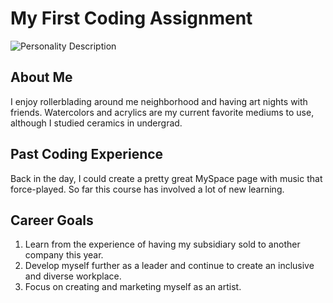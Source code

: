 # My First Coding Assignment
![Personality Description](https://i.pinimg.com/originals/02/f4/ea/02f4ea86d414ab4addc9f38647cc7392.jpg)

## About Me
I enjoy rollerblading around me neighborhood and having art nights with friends. Watercolors and acrylics are my current favorite mediums to use, although I studied ceramics in undergrad.

## Past Coding Experience
Back in the day, I could create a pretty great MySpace page with music that force-played. So far this course has involved a lot of new learning.

## Career Goals
1. Learn from the experience of having my subsidiary sold to another company this year.
2. Develop myself further as a leader and continue to create an inclusive and diverse workplace.
3. Focus on creating and marketing myself as an artist.
